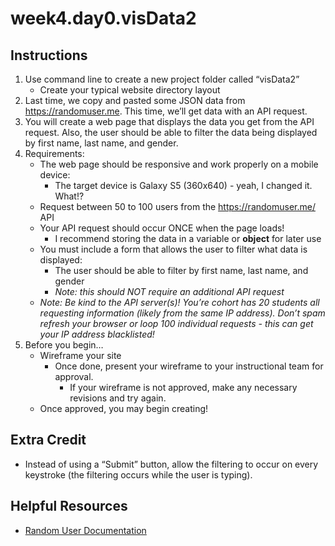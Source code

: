 # week4.day0.visData2

## Instructions
1. Use command line to create a new project folder called “visData2”
   - Create your typical website directory layout
2. Last time, we copy and pasted some JSON data from https://randomuser.me. This time, we’ll get data with an API request. 
3. You will create a web page that displays the data you get from the API request. Also, the user should be able to filter the data being displayed by first name, last name, and gender.
4. Requirements:
   - The web page should be responsive and work properly on a mobile device:
     - The target device is Galaxy S5 (360x640) - yeah, I changed it. What!?
   - Request between 50 to 100 users from the https://randomuser.me/ API
   - Your API request should occur ONCE when the page loads! 
     - I recommend storing the data in a variable or **object** for later use
   - You must include a form that allows the user to filter what data is displayed:
     - The user should be able to filter by first name, last name, and gender
     - *Note: this should NOT require an additional API request*
   - *Note: Be kind to the API server(s)! You’re cohort has 20 students all requesting information (likely from the same IP address). Don’t spam refresh your browser or loop 100 individual requests - this can get your IP address blacklisted!*
5. Before you begin…
   - Wireframe your site
     - Once done, present your wireframe to your instructional team for approval.
       - If your wireframe is not approved, make any necessary revisions and try again.
   - Once approved, you may begin creating!

## Extra Credit
- Instead of using a “Submit” button, allow the filtering to occur on every keystroke (the filtering occurs while the user is typing).

## Helpful Resources
- [Random User Documentation](https://randomuser.me/documentation)

